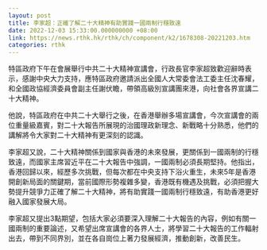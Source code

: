 ```yaml
---
layout: post
title: 李家超：正確了解二十大精神有助實踐一國兩制行穩致遠
date: 2022-12-03 15:33:00.000000000 +08:00
link: https://news.rthk.hk/rthk/ch/component/k2/1678308-20221203.htm
categories: rthk
---
```


特區政府下午在會展舉行中共二十大精神宣講會，行政長官李家超致歡迎辭時表示，感謝中央大力支持，應特區政府邀請派出全國人大常委會法工委主任沈春耀，和全國政協經濟委員會副主任謝伏瞻，帶領高級別宣講團來港，向社會各界宣講二十大精神。

他說，特區政府在中共二十大舉行之後，在香港舉辦多場宣講會，今次宣講會的兩位重量級嘉賓，對二十大報告所展現的治國理政新理念、新戰略十分熟悉，他們的講解將令大家對二十大精神有更深刻的認識。

李家超又說，二十大精神關係到國家與香港的未來發展，更關係到一國兩制的行穩致遠，而國家主席習近平在二十大報告中強調，一國兩制必須長期堅持。他指出，香港回歸以來，經歷多次挑戰，但每次都在中央支持下浴火重生，未來5年是香港開創新局面的關鍵期，當前國際形勢複雜多變，香港既有機遇及挑戰，必須把握大勢提升競爭力正確了解二十大精神，將有助實踐一國兩制行穩致遠，有助香港更好融入國家發展大局。

李家超又提出3點期望，包括大家必須要深入理解二十大報告的內容，例如有關一國兩制的重要論述，又希望出席宣講會的各界人士，將學習二十大報告的工作輻射出去，帶到不同界別，並在各自崗位上著力發展經濟，推動創新，改善民生。
